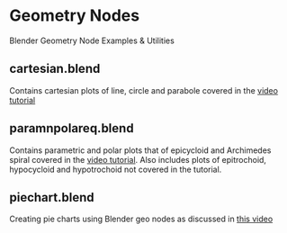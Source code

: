 # Geometry Nodes

Blender Geometry Node Examples & Utilities

## cartesian.blend
Contains cartesian plots of line, circle and parabole covered in the [video tutorial](https://youtu.be/V6VdmOlLgcM)

## paramnpolareq.blend
Contains parametric and polar plots that of epicycloid and Archimedes spiral covered in the [video tutorial](https://youtu.be/3Z_as4UEJLA). Also includes plots of epitrochoid, hypocycloid and hypotrochoid not covered in the tutorial.

## piechart.blend
Creating pie charts using Blender geo nodes as discussed in [this video](https://youtu.be/19ptQCVCak0)
